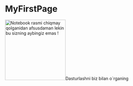 # MyFirstPage
<html>
<body>
  <p><img src="https://encrypted-tbn0.gstatic.com/images?q=tbn:ANd9GcT9G6r4bHNAZ8rK6RwgKf4TUDiGxNHW-MCc2Sfy9uUluQ8Pz_dyz4-6ZtnVv66C_A1_RxY&usqp=CAU" alt="Notebook rasmi chiqmay qolganidan afsusdaman lekin bu sizning aybingiz emas !" height="200px" width="200px">Dasturlashni biz bilan o`rganing</p>
</body>

</html>
